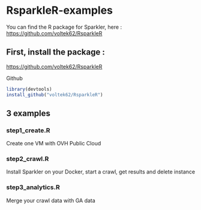 # RsparkleR-examples

You can find the R package for Sparkler, here : https://github.com/voltek62/RsparkleR

## First, install the package : 
https://github.com/voltek62/RsparkleR

Github

```r
library(devtools)
install_github("voltek62/RsparkleR")
```

## 3 examples

### step1_create.R
Create one VM with OVH Public Cloud

### step2_crawl.R
Install Sparkler on your Docker, start a crawl, get results and delete instance

### step3_analytics.R
Merge your crawl data with GA data


